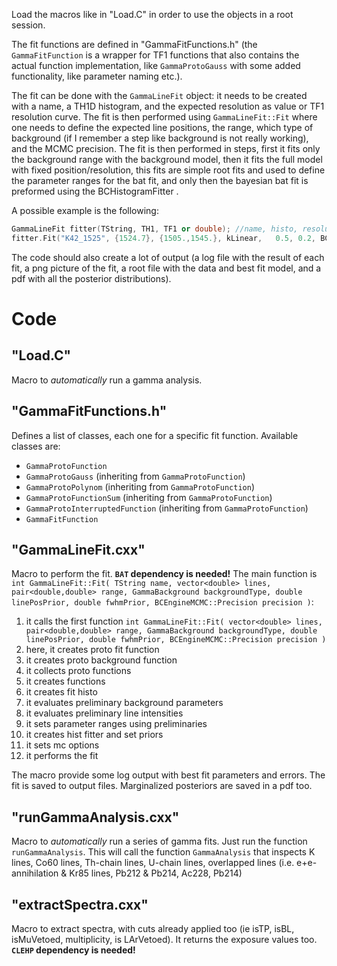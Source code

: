 Load the macros like in "Load.C" in order to use the objects in a root session.

The fit functions are defined in "GammaFitFunctions.h" (the `GammaFitFunction` is a wrapper for TF1 functions that also contains the actual function implementation, like `GammaProtoGauss` with some added functionality, like parameter naming etc.).

The fit can be done with the `GammaLineFit` object: it needs to be created with a name, a TH1D histogram, and the expected resolution as value or TF1 resolution curve. The fit is then performed using `GammaLineFit::Fit` where one needs to define the expected line positions, the range, which type of background (if I remember a step like background is not really working), and the MCMC precision. The fit is then performed in steps, first it fits only the background range with the background model, then it fits the full model with fixed position/resolution, this fits are simple root fits and used to define the parameter ranges for the bat fit, and only then the bayesian bat fit is preformed using the BCHistogramFitter .

A possible example is the following:
``` cpp
GammaLineFit fitter(TString, TH1, TF1 or double); //name, histo, resolution curve or resolution value
fitter.Fit("K42_1525", {1524.7}, {1505.,1545.}, kLinear,   0.5, 0.2, BCEngineMCMC::kMedium); //name, nominal line pos, range, background model (do not use kStep), prior width on pos, prior width on resolution, MCMC precision
```

The code should also create a lot of output (a log file with the result of each fit, a png picture of the fit, a root file with the data and best fit model, and a pdf with all the posterior distributions).


# Code

## "Load.C"
Macro to _automatically_ run a gamma analysis.

## "GammaFitFunctions.h"
Defines a list of classes, each one for a specific fit function. Available classes are:
- `GammaProtoFunction`
- `GammaProtoGauss` (inheriting from `GammaProtoFunction`)
- `GammaProtoPolynom` (inheriting from `GammaProtoFunction`)
- `GammaProtoFunctionSum` (inheriting from `GammaProtoFunction`)
- `GammaProtoInterruptedFunction` (inheriting from `GammaProtoFunction`)
- `GammaFitFunction`

## "GammaLineFit.cxx"
Macro to perform the fit. **`BAT` dependency is needed!** The main function is `int GammaLineFit::Fit( TString name, vector<double> lines, pair<double,double> range, GammaBackground backgroundType, double linePosPrior, double fwhmPrior, BCEngineMCMC::Precision precision )`:
1. it calls the first function `int GammaLineFit::Fit( vector<double> lines, pair<double,double> range, GammaBackground backgroundType, double linePosPrior, double fwhmPrior, BCEngineMCMC::Precision precision )`
2. here, it creates proto fit function
3. it creates proto background function
4. it collects proto functions
5. it creates functions
6. it creates fit histo
7. it evaluates preliminary background parameters
8. it evaluates preliminary line intensities
9. it sets parameter ranges using preliminaries
10. it creates hist fitter and set priors
11. it sets mc options
12. it performs the fit

The macro provide some log output with best fit parameters and errors. The fit is saved to output files. Marginalized posteriors are saved in a pdf too.




## "runGammaAnalysis.cxx"
Macro to _automatically_ run a series of gamma fits. Just run the function `runGammaAnalysis`. This will call the function `GammaAnalysis` that inspects K lines, Co60 lines, Th-chain lines, U-chain lines, overlapped lines (i.e. e+e- annihilation & Kr85 lines, Pb212 & Pb214, Ac228, Pb214)

## "extractSpectra.cxx"
Macro to extract spectra, with cuts already applied too (ie isTP, isBL, isMuVetoed, multiplicity, is LArVetoed). It returns the exposure values too. **`CLEHP` dependency is needed!**
